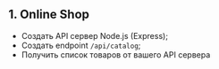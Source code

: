 ## 1. Online Shop
- Создать API сервер Node.js (Express);
- Создать endpoint `/api/catalog`;
- Получить список товаров от вашего API сервера
